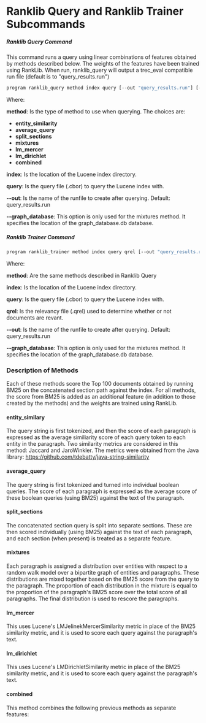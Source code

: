 # Ranklib Query and Ranklib Trainer Subcommands


##### Ranklib Query Command

This command runs a query using linear combinations of features obtained by methods described below.
The weights of the features have been trained using RankLib. When run, ranklib_query will output a trec_eval compatible run file (default is to "query_results.run")

```bash
program ranklib_query method index query [--out "query_results.run"] [--graph_database ""] 
```

Where:

**method**: Is the type of method to use when querying. The choices are:
 - **entity_similarity**
 - **average_query**
 - **split_sections**
 - **mixtures**
 - **lm_mercer**
 - **lm_dirichlet**
 - **combined**
 
 
 **index**: Is the location of the Lucene index directory.
 
 **query**: Is the query file (.cbor) to query the Lucene index with.
 
 **--out**: Is the name of the runfile to create after querying. Default: query_results.run
 
 **--graph_database**: This option is only used for the mixtures method. It specifies the location of the graph_database.db database.
 
 ##### Ranklib Trainer Command
 ```bash
program ranklib_trainer method index query qrel [--out "query_results.run"] [--graph_database ""] 
```
 
 Where:

**method**: Are the same methods described in Ranklib Query
 
 **index**: Is the location of the Lucene index directory.
 
 **query**: Is the query file (.cbor) to query the Lucene index with.
 
 **qrel**: Is the relevancy file (.qrel) used to determine whether or not documents are revant.
 
 **--out**: Is the name of the runfile to create after querying. Default: query_results.run
 
 **--graph_database**: This option is only used for the mixtures method. It specifies the location of the graph_database.db database.
 
 
 
 ### Description of Methods
 Each of these methods score the Top 100 documents obtained by running BM25 on the concatenated section path against the index.
 For all methods, the score from BM25 is added as an additional feature (in addition to those created by the methods) and the weights are trained using RankLib.

#### entity_similary
The query string is first tokenized, and then the score of each paragraph is expressed as the average similiarity score of each query token to each entity in the paragraph. Two similarity metrics are considered in this method: Jaccard and JaroWinkler. The metrics were obtained from the Java library: https://github.com/tdebatty/java-string-similarity

#### average_query
The query string is first tokenized and turned into individual boolean queries. The score of each paragraph is expressed as the average score of these boolean queries (using BM25) against the text of the paragraph.

#### split_sections
The concatenated section query is split into separate sections. These are then scored individually (using BM25) against the text of each paragraph, and each section (when present) is treated as a separate feature.

#### mixtures
Each paragraph is assigned a distribution over entities with respect to a random walk model over a bipartite graph of entities and paragraphs. These distributions are mixed together based on the BM25 score from the query to the paragraph. The proportion of each distribution in the mixture is equal to the proportion of the paragraph's BM25 score over the total score of all paragraphs. The final distribution is used to rescore the paragraphs.

#### lm_mercer
This uses Lucene's LMJelinekMercerSimilarity metric in place of the BM25 similarity metric, and it is used to score each query against the paragraph's text.

#### lm_dirichlet
This uses Lucene's LMDirichletSimilarity metric in place of the BM25 similarity metric, and it is used to score each query against the paragraph's text.

#### combined
This method combines the following previous methods as separate features:



